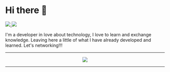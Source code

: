 # Hi there 👋

 <p align="left">
  <a href="https://www.linkedin.com/in/robertadesiqueira" target="_blank">
   <img src="https://skillicons.dev/icons?i=linkedin" />
  </a>
  <a href="https://github.com/devroberta" target="_blank">
   <img src="https://skillicons.dev/icons?i=github" />
  </a>
</p>

I'm a developer in love about technology, I love to learn and exchange knowledge. Leaving here a little of what I have already developed and learned. Let's networking!!!
___________
<p align="center">
  <a href="https://skillicons.dev" target="_blank">
    <img src="https://skillicons.dev/icons?i=java,git,gitlab,docker,postgresql,mysql,python,kotlin,js,html,css,react,angular,linux&theme=light" />
  </a>
</p>

________________________
